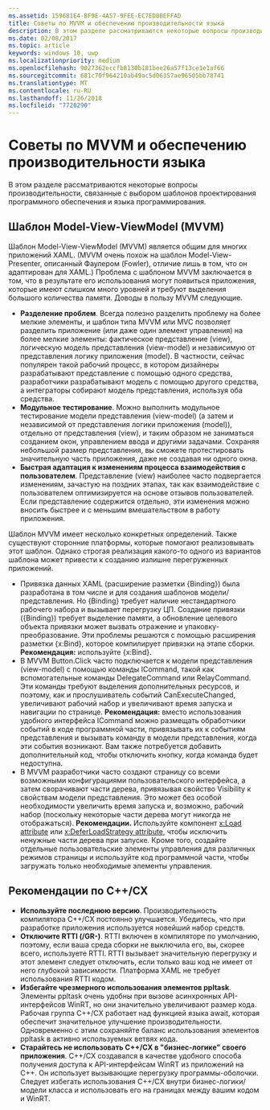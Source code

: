 ```yaml
---
ms.assetid: 159681E4-BF9E-4A57-9FEE-EC7ED0BEFFAD
title: Советы по MVVM и обеспечению производительности языка
description: В этом разделе рассматриваются некоторые вопросы производительности, связанные с выбором шаблонов проектирования программного обеспечения и языка программирования.
ms.date: 02/08/2017
ms.topic: article
keywords: windows 10, uwp
ms.localizationpriority: medium
ms.openlocfilehash: 9027362eccfb8130b181bee26a57f13ce1e1af66
ms.sourcegitcommit: 681c70f964210ab49ac5d06357ae96505bb78741
ms.translationtype: MT
ms.contentlocale: ru-RU
ms.lasthandoff: 11/26/2018
ms.locfileid: "7720290"
---
```

# <a name="mvvm-and-language-performance-tips"></a>Советы по MVVM и обеспечению производительности языка


В этом разделе рассматриваются некоторые вопросы производительности, связанные с выбором шаблонов проектирования программного обеспечения и языка программирования.

## <a name="the-model-view-viewmodel-mvvm-pattern"></a>Шаблон Model-View-ViewModel (MVVM)

Шаблон Model-View-ViewModel (MVVM) является общим для многих приложений XAML. (MVVM очень похож на шаблон Model-View-Presenter, описанный Фаулером (Fowler), отличие лишь в том, что он адаптирован для XAML.) Проблема с шаблоном MVVM заключается в том, что в результате его использования могут появиться приложения, которые имеют слишком много уровней и требуют выделения большого количества памяти. Доводы в пользу MVVM следующие.

-   **Разделение проблем**. Всегда полезно разделить проблему на более мелкие элементы, и шаблон типа MVVM или MVC позволяет разделить приложение (или даже один элемент управления) на более мелкие элементы: фактическое представление (view), логическую модель представления (view-model) и независимую от представления логику приложения (model). В частности, сейчас популярен такой рабочий процесс, в котором дизайнеры разрабатывают представление с помощью одного средства, разработчики разрабатывают модель с помощью другого средства, а интеграторы собирают модель представления, используя оба средства.
-   **Модульное тестирование**. Можно выполнить модульное тестирование модели представления (view-model) (а затем и независимой от представления логики приложения (model)), отдельно от представления (view), и таким образом не заниматься созданием окон, управлением ввода и другими задачами. Сохраняя небольшой размер представления, вы сможете протестировать значительную часть приложения, даже не создавая ни одного окна.
-   **Быстрая адаптация к изменениям процесса взаимодействия с пользователем**. Представление (view) наиболее часто подвергается изменениям, зачастую на поздних этапах, так как взаимодействие с пользователем оптимизируется на основе отзывов пользователей. Если представление содержится отдельно, эти изменения можно вносить быстрее и с меньшим вмешательством в работу приложения.

Шаблон MVVM имеет несколько конкретных определений. Также существуют сторонние платформы, которые помогают реализовывать этот шаблон. Однако строгая реализация какого-то одного из вариантов шаблона может привести к созданию излишне перегруженных приложений.

-   Привязка данных XAML (расширение разметки {Binding}) была разработана в том числе и для создания шаблонов модели/представления. Но {Binding} требует наличие нестандартного рабочего набора и вызывает перегрузку ЦП. Создание привязки ({Binding}) требует выделение памяти, а обновление целевого объекта привязки может вызвать отражение и упаковку-преобразование. Эти проблемы решаются с помощью расширения разметки {x:Bind}, которое компилирует привязки на этапе сборки. **Рекомендация:** используйте {x:Bind}.
-   В MVVM Button.Click часто подключается к модели представления (view-model) с помощью команды ICommand, такой как вспомогательные команды DelegateCommand или RelayCommand. Эти команды требуют выделения дополнительных ресурсов, и поэтому, как и прослушиватель событий CanExecuteChanged, увеличивают рабочий набор и увеличивают время запуска и навигации по странице. **Рекомендация:** вместо использования удобного интерфейса ICommand можно размещать обработчики событий в коде программной части, привязывать их к событиям представления и вызывать команду в модели представления, когда эти события возникают. Вам также потребуется добавить дополнительный код, чтобы отключить кнопку, когда команда будет недоступна.
-   В MVVM разработчики часто создают страницу со всеми возможными конфигурациями пользовательского интерфейса, а затем сворачивают части дерева, привязывая свойство Visibility к свойствам модели представления. Это может без особой необходимости увеличить время запуска и, возможно, рабочий набор (поскольку некоторые части дерева могут никогда не отображаться). **Рекомендации.** Используйте компонент [x:Load attribute](../xaml-platform/x-load-attribute.md) или [x:DeferLoadStrategy attribute](../xaml-platform/x-deferloadstrategy-attribute.md), чтобы исключить ненужные части дерева при запуске. Кроме того, создайте отдельные пользовательские элементы управления для различных режимов страницы и используйте код программной части, чтобы загружать только необходимые элементы управления.

## <a name="ccx-recommendations"></a>Рекомендации по C++/CX

-   **Используйте последнюю версию**. Производительность компилятора C++/CX постоянно улучшается. Убедитесь, что при разработке приложения используется новейший набор средств.
-   **Отключите RTTI (/GR-)**. RTTI включен в компиляторе по умолчанию, поэтому, если ваша среда сборки не выключила его, вы, скорее всего, используете RTTI. RTTI вызывает значительную перегрузку и этот элемент следует отключить, если только ваш код не имеет от него глубокой зависимости. Платформа XAML не требует использования RTTI кодом.
-   **Избегайте чрезмерного использования элементов ppltask**. Элементы ppltask очень удобны при вызове асинхронных API-интерфейсов WinRT, но они значительно увеличивают размер кода. Рабочая группа C++/CX работает над функцией языка await, которая обеспечит значительное улучшение производительности. Одновременно с этим сохраняйте баланс использования элементов ppltask в активно используемых ветвях кода.
-   **Старайтесь не использовать C++/CX в "бизнес-логике" своего приложения**. C++/CX создавался в качестве удобного способа получения доступа к API-интерфейсам WinRT из приложений на C++. Он использует вызывающие перегрузку программы-оболочки. Следует избегать использования C++/CX внутри бизнес-логики/модели класса и использовать его на границах между вашим кодом и WinRT.
